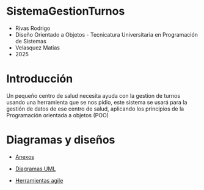 # SistemaGestionTurnos
* Rivas Rodrigo 
* Diseño Orientado a Objetos - Tecnicatura Universitaria en Programación de Sistemas 
* Velasquez Matias 
* 2025 
# Introducción
Un pequeño centro de salud necesita ayuda con la gestion de turnos usando una herramienta que se nos pidio, este sistema se usará para la gestión de datos de ese centro de salud, aplicando los principios de la Programación orientada a objetos (POO)
# Diagramas y diseños
+ [Anexos](https://github.com/RodrigoRivas89/SistemaGestionTurnos/blob/main/anexos.md#anexos)

+ [Diagramas UML](https://github.com/RodrigoRivas89/SistemaGestionTurnos/blob/main/diagramasUML.md#diagramasuml)

+ [Herramientas agile](https://github.com/RodrigoRivas89/SistemaGestionTurnos/blob/main/herramientas_agile.md#herramientas-agile)
